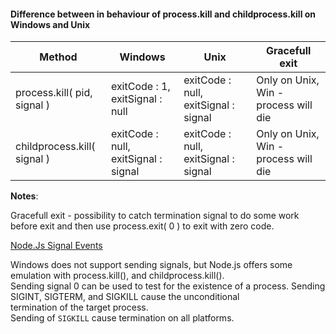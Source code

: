 #### Difference between in behaviour of process.kill and childprocess.kill on Windows and Unix

|           Method            |             Windows             |              Unix               |            Gracefull exit            |
| --------------------------- | ------------------------------- | ------------------------------- | ------------------------------------ |
| process.kill( pid, signal ) | exitCode : 1, exitSignal : null      | exitCode : null, exitSignal : signal | Only on Unix, Win - process will die |
| childprocess.kill( signal ) | exitCode : null, exitSignal : signal | exitCode : null, exitSignal : signal | Only on Unix, Win - process will die |


**Notes**:

Gracefull exit - possibility to catch termination signal to do some work before exit and then use process.exit( 0 ) to exit with zero code.

[Node.Js Signal Events](https://nodejs.org/api/process.html#process_signal_events)<br>

Windows does not support sending signals, but Node.js offers some emulation with process.kill(), and childprocess.kill().<br>
Sending signal 0 can be used to test for the existence of a process. Sending SIGINT, SIGTERM, and SIGKILL cause the unconditional<br>
termination of the target process.<br>
Sending of `SIGKILL` cause termination on all platforms.<br>
